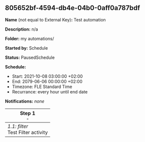 ## 805652bf-4594-db4e-04b0-0aff0a787bdf

**Name** (not equal to External Key)**:** Test automation

**Description:** n/a

**Folder:** my automations/

**Started by:** Schedule

**Status:** PausedSchedule

**Schedule:**

* Start: 2021-10-08 03:00:00 +02:00
* End: 2079-06-06 00:00:00 +02:00
* Timezone: FLE Standard Time
* Recurrance: every hour until end date

**Notifications:** _none_


| Step 1<br>_<small>-</small>_ |
| --- |
| _1.1: filter_<br>Test Filter activity |
